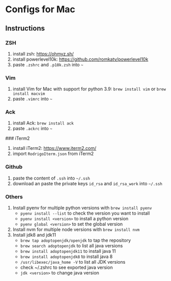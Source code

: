 # Configs for Mac

## Instructions

### ZSH
1. install zsh: https://ohmyz.sh/
2. install powerlevel10k: https://github.com/romkatv/powerlevel10k
3. paste `.zshrc` and `.p10k.zsh` into `~`

### Vim
1. install Vim for Mac with support for python 3.9: `brew install vim` or `brew install macvim`
2. paste `.vimrc` into `~`

### Ack
1. install Ack: `brew install ack`
2. paste `.ackrc` into `~`

### iTerm2
1. install iTerm2: https://www.iterm2.com/
2. import `RodrigoIterm.json` from iTerm2

### Github
1. paste the content of `.ssh` into `~/.ssh`
2. download an paste the private keys `id_rsa` and `id_rsa_work` into `~/.ssh`

### Others
1. Install pyenv for multiple python versions with `brew install pyenv`
   - `pyenv install --list` to check the version you want to install
   - `pyenv install <version>` to install a python version
   - `pyenv global <version>` to set the global version
2. Install nvm for multiple node versions with `brew install nvm`
3. Install jdk8 and jdk11
   - `brew tap adoptopenjdk/openjdk` to tap the repository
   - `brew search adoptopenjdk` to list all java versions
   - `brew install adoptopenjdk11` to install java 11
   - `brew install adoptopenjdk8` to install java 8
   - `/usr/libexec/java_home -V` to list all JDK versions
   - check ~/.zshrc to see exported java version
   - `jdk <version>` to change java version


